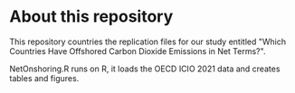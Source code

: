 # About this repository

This repository countries the replication files for our study entitled "Which Countries Have Offshored Carbon Dioxide Emissions in Net Terms?".

NetOnshoring.R runs on R, it loads the OECD ICIO 2021 data and creates tables and figures.